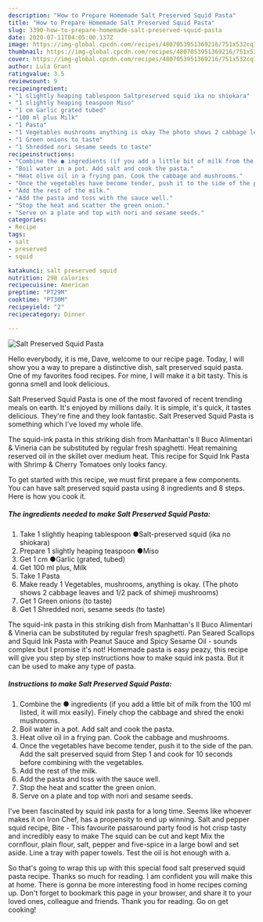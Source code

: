 ```yaml
---
description: "How to Prepare Homemade Salt Preserved Squid Pasta"
title: "How to Prepare Homemade Salt Preserved Squid Pasta"
slug: 3390-how-to-prepare-homemade-salt-preserved-squid-pasta
date: 2020-07-11T04:05:00.137Z
image: https://img-global.cpcdn.com/recipes/4807053951369216/751x532cq70/salt-preserved-squid-pasta-recipe-main-photo.jpg
thumbnail: https://img-global.cpcdn.com/recipes/4807053951369216/751x532cq70/salt-preserved-squid-pasta-recipe-main-photo.jpg
cover: https://img-global.cpcdn.com/recipes/4807053951369216/751x532cq70/salt-preserved-squid-pasta-recipe-main-photo.jpg
author: Lula Grant
ratingvalue: 3.5
reviewcount: 9
recipeingredient:
- "1 slightly heaping tablespoon Saltpreserved squid ika no shiokara"
- "1 slightly heaping teaspoon Miso"
- "1 cm Garlic grated tubed"
- "100 ml plus Milk"
- "1 Pasta"
- "1 Vegetables mushrooms anything is okay The photo shows 2 cabbage leaves and 12 pack of shimeji mushrooms"
- "1 Green onions to taste"
- "1 Shredded nori sesame seeds to taste"
recipeinstructions:
- "Combine the ● ingredients (if you add a little bit of milk from the 100 ml listed, it will mix easily). Finely chop the cabbage and shred the enoki mushrooms."
- "Boil water in a pot. Add salt and cook the pasta."
- "Heat olive oil in a frying pan. Cook the cabbage and mushrooms."
- "Once the vegetables have become tender, push it to the side of the pan. Add the salt preserved squid from Step 1 and cook for 10 seconds before combining with the vegetables."
- "Add the rest of the milk."
- "Add the pasta and toss with the sauce well."
- "Stop the heat and scatter the green onion."
- "Serve on a plate and top with nori and sesame seeds."
categories:
- Recipe
tags:
- salt
- preserved
- squid

katakunci: salt preserved squid 
nutrition: 298 calories
recipecuisine: American
preptime: "PT29M"
cooktime: "PT30M"
recipeyield: "2"
recipecategory: Dinner

---
```



![Salt Preserved Squid Pasta](https://img-global.cpcdn.com/recipes/4807053951369216/751x532cq70/salt-preserved-squid-pasta-recipe-main-photo.jpg)

Hello everybody, it is me, Dave, welcome to our recipe page. Today, I will show you a way to prepare a distinctive dish, salt preserved squid pasta. One of my favorites food recipes. For mine, I will make it a bit tasty. This is gonna smell and look delicious.

Salt Preserved Squid Pasta is one of the most favored of recent trending meals on earth. It's enjoyed by millions daily. It is simple, it's quick, it tastes delicious. They're fine and they look fantastic. Salt Preserved Squid Pasta is something which I've loved my whole life.

The squid-ink pasta in this striking dish from Manhattan&#39;s Il Buco Alimentari &amp; Vineria can be substituted by regular fresh spaghetti. Heat remaining reserved oil in the skillet over medium heat. This recipe for Squid Ink Pasta with Shrimp &amp; Cherry Tomatoes only looks fancy.


To get started with this recipe, we must first prepare a few components. You can have salt preserved squid pasta using 8 ingredients and 8 steps. Here is how you cook it.

<!--inarticleads1-->

##### The ingredients needed to make Salt Preserved Squid Pasta:

1. Take 1 slightly heaping tablespoon ●Salt-preserved squid (ika no shiokara)
1. Prepare 1 slightly heaping teaspoon ●Miso
1. Get 1 cm ●Garlic (grated, tubed)
1. Get 100 ml plus, Milk
1. Take 1 Pasta
1. Make ready 1 Vegetables, mushrooms, anything is okay. (The photo shows 2 cabbage leaves and 1/2 pack of shimeji mushrooms)
1. Get 1 Green onions (to taste)
1. Get 1 Shredded nori, sesame seeds (to taste)


The squid-ink pasta in this striking dish from Manhattan&#39;s Il Buco Alimentari &amp; Vineria can be substituted by regular fresh spaghetti. Pan Seared Scallops and Squid Ink Pasta with Peanut Sauce and Spicy Sesame Oil - sounds complex but I promise it&#39;s not! Homemade pasta is easy peazy, this recipe will give you step by step instructions how to make squid ink pasta. But it can be used to make any type of pasta. 

<!--inarticleads2-->

##### Instructions to make Salt Preserved Squid Pasta:

1. Combine the ● ingredients (if you add a little bit of milk from the 100 ml listed, it will mix easily). Finely chop the cabbage and shred the enoki mushrooms.
1. Boil water in a pot. Add salt and cook the pasta.
1. Heat olive oil in a frying pan. Cook the cabbage and mushrooms.
1. Once the vegetables have become tender, push it to the side of the pan. Add the salt preserved squid from Step 1 and cook for 10 seconds before combining with the vegetables.
1. Add the rest of the milk.
1. Add the pasta and toss with the sauce well.
1. Stop the heat and scatter the green onion.
1. Serve on a plate and top with nori and sesame seeds.


I&#39;ve been fascinated by squid ink pasta for a long time. Seems like whoever makes it on Iron Chef, has a propensity to end up winning. Salt and pepper squid recipe, Bite - This favourite passaround party food is hot crisp tasty and incredibly easy to make The squid can be cut and kept Mix the cornflour, plain flour, salt, pepper and five-spice in a large bowl and set aside. Line a tray with paper towels. Test the oil is hot enough with a. 

So that's going to wrap this up with this special food salt preserved squid pasta recipe. Thanks so much for reading. I am confident you will make this at home. There is gonna be more interesting food in home recipes coming up. Don't forget to bookmark this page in your browser, and share it to your loved ones, colleague and friends. Thank you for reading. Go on get cooking!
